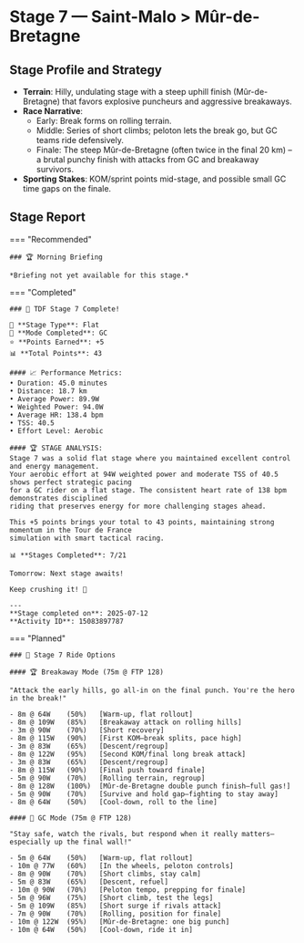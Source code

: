 # Stage 7 — Saint-Malo > Mûr-de-Bretagne

## Stage Profile and Strategy

- **Terrain**: Hilly, undulating stage with a steep uphill finish (Mûr-de-Bretagne) that favors explosive puncheurs and aggressive breakaways.
- **Race Narrative**:
	- Early: Break forms on rolling terrain.
	- Middle: Series of short climbs; peloton lets the break go, but GC teams ride defensively.
	- Finale: The steep Mûr-de-Bretagne (often twice in the final 20 km) – a brutal punchy finish with attacks from GC and breakaway survivors.
- **Sporting Stakes**: KOM/sprint points mid-stage, and possible small GC time gaps on the finale.

## Stage Report

=== "Recommended"

	### 🏆 Morning Briefing

	*Briefing not yet available for this stage.*

=== "Completed"

	### 🎉 TDF Stage 7 Complete!

	🏁 **Stage Type**: Flat  
	🚴 **Mode Completed**: GC  
	⭐ **Points Earned**: +5  
	📊 **Total Points**: 43  

	#### 📈 Performance Metrics:
	• Duration: 45.0 minutes  
	• Distance: 18.7 km  
	• Average Power: 89.9W  
	• Weighted Power: 94.0W  
	• Average HR: 138.4 bpm  
	• TSS: 40.5  
	• Effort Level: Aerobic  

	#### 🏆 STAGE ANALYSIS:
	Stage 7 was a solid flat stage where you maintained excellent control and energy management. 
	Your aerobic effort at 94W weighted power and moderate TSS of 40.5 shows perfect strategic pacing 
	for a GC rider on a flat stage. The consistent heart rate of 138 bpm demonstrates disciplined 
	riding that preserves energy for more challenging stages ahead.

	This +5 points brings your total to 43 points, maintaining strong momentum in the Tour de France 
	simulation with smart tactical racing.

	📊 **Stages Completed**: 7/21

	Tomorrow: Next stage awaits!

	Keep crushing it! 🚀

	---
	**Stage completed on**: 2025-07-12  
	**Activity ID**: 15083897787

=== "Planned"

	### 🚴 Stage 7 Ride Options

	#### 🏆 Breakaway Mode (75m @ FTP 128)
	
	"Attack the early hills, go all-in on the final punch. You're the hero in the break!"

	- 8m @ 64W    (50%)   [Warm-up, flat rollout]
	- 8m @ 109W   (85%)   [Breakaway attack on rolling hills]
	- 3m @ 90W    (70%)   [Short recovery]
	- 8m @ 115W   (90%)   [First KOM—break splits, pace high]
	- 3m @ 83W    (65%)   [Descent/regroup]
	- 8m @ 122W   (95%)   [Second KOM/final long break attack]
	- 3m @ 83W    (65%)   [Descent/regroup]
	- 8m @ 115W   (90%)   [Final push toward finale]
	- 5m @ 90W    (70%)   [Rolling terrain, regroup]
	- 8m @ 128W   (100%)  [Mûr-de-Bretagne double punch finish—full gas!]
	- 5m @ 90W    (70%)   [Survive and hold gap—fighting to stay away]
	- 8m @ 64W    (50%)   [Cool-down, roll to the line]
	
	#### 🦺 GC Mode (75m @ FTP 128)

	"Stay safe, watch the rivals, but respond when it really matters—especially up the final wall!"

	- 5m @ 64W    (50%)   [Warm-up, flat rollout]
	- 10m @ 77W   (60%)   [In the wheels, peloton controls]
	- 8m @ 90W    (70%)   [Short climbs, stay calm]
	- 5m @ 83W    (65%)   [Descent, refuel]
	- 10m @ 90W   (70%)   [Peloton tempo, prepping for finale]
	- 5m @ 96W    (75%)   [Short climb, test the legs]
	- 5m @ 109W   (85%)   [Short surge if rivals attack]
	- 7m @ 90W    (70%)   [Rolling, position for finale]
	- 10m @ 122W  (95%)   [Mûr-de-Bretagne: one big punch]
	- 10m @ 64W   (50%)   [Cool-down, ride it in]
